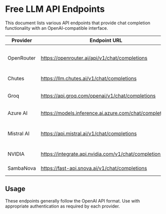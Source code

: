 # Free LLM API Endpoints

This document lists various API endpoints that provide chat completion functionality with an OpenAI-compatible interface.

| Provider | Endpoint URL | Notes |
|----------|-------------|-------|
| OpenRouter | https://openrouter.ai/api/v1/chat/completions | Provides access to multiple models |
| Chutes | https://llm.chutes.ai/v1/chat/completions | Free tier available |
| Groq | https://api.groq.com/openai/v1/chat/completions | Known for fast inference |
| Azure AI | https://models.inference.ai.azure.com/chat/completions | Microsoft's AI services |
| Mistral AI | https://api.mistral.ai/v1/chat/completions | Offers various Mistral models |
| NVIDIA | https://integrate.api.nvidia.com/v1/chat/completions | NVIDIA AI platform |
| SambaNova | https://fast-api.snova.ai/v1/chat/completions | Fast API service |

## Usage

These endpoints generally follow the OpenAI API format. Use with appropriate authentication as required by each provider.